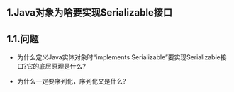 ## 1.Java对象为啥要实现Serializable接口

## 1.1.问题

* 为什么定义Java实体对象时“implements Serializable”要实现Serializable接口?它的底层原理是什么?

* 为什么一定要序列化，序列化又是什么?

## 



